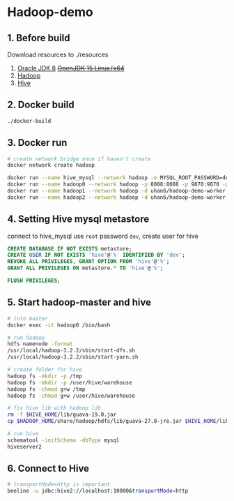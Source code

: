 # Hadoop-demo

## 1. Before build
Download resources to ./resources

1. [Oracle JDK 8](https://www.oracle.com/java/technologies/javase/javase-jdk8-downloads.html) ~~[OpenJDK 15 Linux / x64](https://jdk.java.net/15/)~~
2. [Hadoop](https://hadoop.apache.org/releases.html)
3. [Hive](https://hive.apache.org/downloads.html)

## 2. Docker build
```sh
./docker-build
```

## 3. Docker run
```sh
# create network bridge once if haven't create
docker network create hadoop

docker run --name hive_mysql --network hadoop -e MYSQL_ROOT_PASSWORD=dev -p 33060:3306 -d mysql:5.7 
docker run --name hadoop0 --network hadoop -p 8088:8088 -p 9870:9870 -p 10000:10000 -d uhan6/hadoop-demo-master:0.1.0
docker run --name hadoop1 --network hadoop -d uhan6/hadoop-demo-worker:0.1.0
docker run --name hadoop2 --network hadoop -d uhan6/hadoop-demo-worker:0.1.0
```

## 4. Setting Hive mysql metastore
connect to hive_mysql use `root` password `dev`, create user for hive
```sql
CREATE DATABASE IF NOT EXISTS metastore;
CREATE USER IF NOT EXISTS 'hive'@'%' IDENTIFIED BY 'dev';
REVOKE ALL PRIVILEGES, GRANT OPTION FROM 'hive'@'%';
GRANT ALL PRIVILEGES ON metastore.* TO 'hive'@'%';

FLUSH PRIVILEGES;
```

## 5. Start hadoop-master and hive
```sh
# into master
docker exec -it hadoop0 /bin/bash

# run hadoop
hdfs namenode -format
/usr/local/hadoop-3.2.2/sbin/start-dfs.sh
/usr/local/hadoop-3.2.2/sbin/start-yarn.sh

# create folder for hive
hadoop fs -mkdir -p /tmp
hadoop fs -mkdir -p /user/hive/warehouse
hadoop fs -chmod g+w /tmp
hadoop fs -chmod g+w /user/hive/warehouse

# fix hive lib with hadoop lib
rm -f $HIVE_HOME/lib/guava-19.0.jar
cp $HADOOP_HOME/share/hadoop/hdfs/lib/guava-27.0-jre.jar $HIVE_HOME/lib/

# run hive
schematool -initSchema -dbType mysql
hiveserver2
```

## 6. Connect to Hive
```sh
# transportMode=http is important
beeline -u jdbc:hive2://localhost:10000&transportMode=http
```
